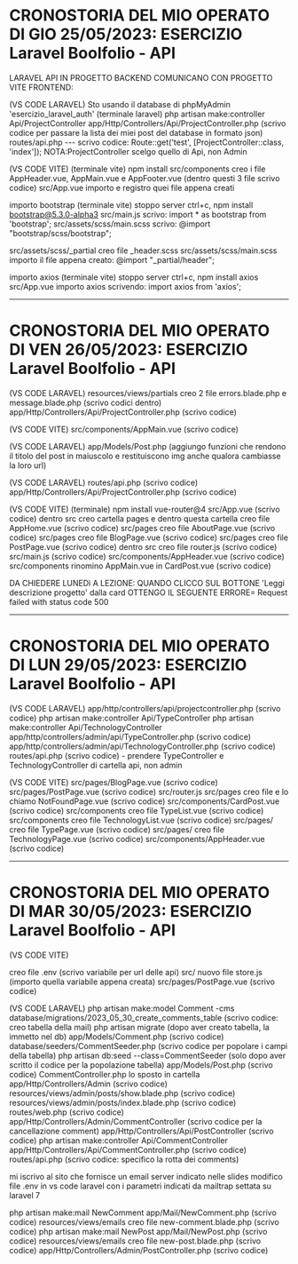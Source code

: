 # CRONOSTORIA DEL MIO OPERATO DI GIO 25/05/2023: ESERCIZIO Laravel Boolfolio - API

LARAVEL API IN PROGETTO BACKEND COMUNICANO CON PROGETTO VITE FRONTEND:

(VS CODE LARAVEL)
Sto usando il database di phpMyAdmin 'esercizio_laravel_auth'
(terminale laravel) php artisan make:controller Api/ProjectController
app/Http/Controllers/Api/ProjectController.php (scrivo codice per passare la lista dei miei post del database in formato json)
routes/api.php --- scrivo codice: Route::get('test', [ProjectController::class, 'index']); NOTA:ProjectController scelgo quello di Api, non Admin

(VS CODE VITE)
(terminale vite) npm install
src/components creo i file AppHeader.vue, AppMain.vue e AppFooter.vue (dentro questi 3 file scrivo codice)
src/App.vue importo e registro quei file appena creati

importo bootstrap
(terminale vite) stoppo server ctrl+c, npm install bootstrap@5.3.0-alpha3
src/main.js scrivo: import * as bootstrap from 'bootstrap';
src/assets/scss/main.scss scrivo: @import "bootstrap/scss/bootstrap";

src/assets/scss/_partial creo file _header.scss
src/assets/scss/main.scss importo il file appena creato: @import "_partial/header";

importo axios
(terminale vite) stoppo server ctrl+c, npm install axios
src/App.vue importo axios scrivendo: import axios from 'axios';

-----------------------------------------------------------------------------------------------------------------------------------
# CRONOSTORIA DEL MIO OPERATO DI VEN 26/05/2023: ESERCIZIO Laravel Boolfolio - API

(VS CODE LARAVEL)
resources/views/partials creo 2 file errors.blade.php e message.blade.php (scrivo codici dentro)
app/Http/Controllers/Api/ProjectController.php (scrivo codice)

(VS CODE VITE)
src/components/AppMain.vue (scrivo codice)

(VS CODE LARAVEL)
app/Models/Post.php (aggiungo funzioni che rendono il titolo del post in maiuscolo e restituiscono img anche qualora cambiasse la loro url)

(VS CODE LARAVEL)
routes/api.php (scrivo codice)
app/Http/Controllers/Api/ProjectController.php (scrivo codice)

(VS CODE VITE)
(terminale) npm install vue-router@4
src/App.vue (scrivo codice)
dentro src creo cartella pages e dentro questa cartella creo file AppHome.vue (scrivo codice)
src/pages creo file AboutPage.vue (scrivo codice)
src/pages creo file BlogPage.vue (scrivo codice)
src/pages creo file PostPage.vue (scrivo codice)
dentro src creo file router.js (scrivo codice)
src/main.js (scrivo codice)
src/components/AppHeader.vue (scrivo codice)
src/components rinomino AppMain.vue in CardPost.vue (scrivo codice)

DA CHIEDERE LUNEDì A LEZIONE:
QUANDO CLICCO SUL BOTTONE 'Leggi descrizione progetto' dalla card OTTENGO IL SEGUENTE ERRORE= Request failed with status code 500

-----------------------------------------------------------------------------------------------------------------------------------
# CRONOSTORIA DEL MIO OPERATO DI LUN 29/05/2023: ESERCIZIO Laravel Boolfolio - API

(VS CODE LARAVEL)
app/http/controllers/api/projectcontroller.php (scrivo codice)
php artisan make:controller Api/TypeController
php artisan make:controller Api/TechnologyController
app/http/controllers/admin/api/TypeController.php (scrivo codice)
app/http/controllers/admin/api/TechnologyController.php (scrivo codice)
routes/api.php (scrivo codice) - prendere TypeController e TechnologyController di cartella api, non admin

(VS CODE VITE)
src/pages/BlogPage.vue (scrivo codice)
src/pages/PostPage.vue (scrivo codice)
src/router.js
src/pages creo file e lo chiamo NotFoundPage.vue (scrivo codice)
src/components/CardPost.vue (scrivo codice)
src/components creo file TypeList.vue (scrivo codice)
src/components creo file TechnologyList.vue (scrivo codice)
src/pages/ creo file TypePage.vue (scrivo codice)
src/pages/ creo file TechnologyPage.vue (scrivo codice)
src/components/AppHeader.vue (scrivo codice)

-----------------------------------------------------------------------------------------------------------------------------------
# CRONOSTORIA DEL MIO OPERATO DI MAR 30/05/2023: ESERCIZIO Laravel Boolfolio - API

(VS CODE VITE)

creo file .env (scrivo variabile per url delle api)
src/ nuovo file store.js (importo quella variabile appena creata)
src/pages/PostPage.vue (scrivo codice)

(VS CODE LARAVEL)
php artisan make:model Comment -cms
database/migrations/2023_05_30_create_comments_table (scrivo codice: creo tabella della mail)
php artisan migrate (dopo aver creato tabella, la immetto nel db)
app/Models/Comment.php (scrivo codice)
database/seeders/CommentSeeder.php (scrivo codice per popolare i campi della tabella)
php artisan db:seed --class=CommentSeeder (solo dopo aver scritto il codice per la popolazione tabella)
app/Models/Post.php (scrivo codice)
CommentController.php lo sposto in cartella app/Http/Controllers/Admin (scrivo codice)
resources/views/admin/posts/show.blade.php (scrivo codice)
resources/views/admin/posts/index.blade.php (scrivo codice)
routes/web.php (scrivo codice)
app/Http/Controllers/Admin/CommentController (scrivo codice per la cancellazione comment)
app/Http/Controllers/Api/PostController (scrivo codice)
php artisan make:controller Api/CommentController
app/Http/Controllers/Api/CommentController.php (scrivo codice)
routes/api.php (scrivo codice: specifico la rotta dei comments)

mi iscrivo al sito che fornisce un email server indicato nelle slides
modifico file .env in vs code laravel con i parametri indicati da mailtrap settata su laravel 7

php artisan make:mail NewComment
app/Mail/NewComment.php (scrivo codice)
resources/views/emails creo file new-comment.blade.php (scrivo codice)
php artisan make:mail NewPost
app/Mail/NewPost.php (scrivo codice)
resources/views/emails creo file new-post.blade.php (scrivo codice)
app/Http/Controllers/Admin/PostController.php (scrivo codice)

